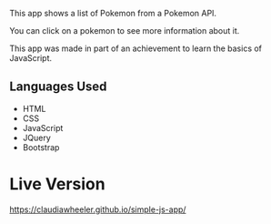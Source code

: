 This app shows a list of Pokemon from a Pokemon API.

You can click on a pokemon to see more information about it.

This app was made in part of an achievement to learn the basics of JavaScript.

## Languages Used
* HTML
* CSS
* JavaScript
* JQuery
* Bootstrap

# Live Version
https://claudiawheeler.github.io/simple-js-app/
